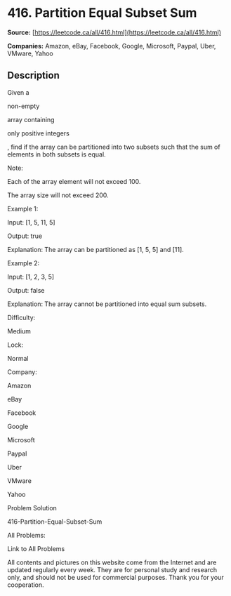 # 416. Partition Equal Subset Sum

**Source:** [https://leetcode.ca/all/416.html](https://leetcode.ca/all/416.html)

**Companies:** Amazon, eBay, Facebook, Google, Microsoft, Paypal, Uber, VMware, Yahoo

## Description

Given a

non-empty

array containing

only positive integers

, find if the array
        can be partitioned into two subsets such that the sum of elements in both subsets is equal.

Note:

Each of the array element will not exceed 100.

The array size will not exceed 200.

Example 1:

Input: [1, 5, 11, 5]

Output: true

Explanation: The array can be partitioned as [1, 5, 5] and [11].

Example 2:

Input: [1, 2, 3, 5]

Output: false

Explanation: The array cannot be partitioned into equal sum subsets.

Difficulty:

Medium

Lock:

Normal

Company:

Amazon

eBay

Facebook

Google

Microsoft

Paypal

Uber

VMware

Yahoo

Problem Solution

416-Partition-Equal-Subset-Sum

All Problems:

Link to All Problems

All contents and pictures on this website come from the Internet and are updated regularly every week. They are for personal study and research only, and should not be used for commercial purposes. Thank you for your cooperation.

